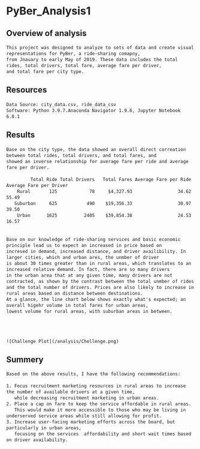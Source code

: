 # PyBer_Analysis1

## Overview of analysis
    This project was designed to analyze to sets of data and create visual representations for PyBer, a ride-sharing comapny,
    from Jnauary to early May of 2019. These data includes the total rides, total drivers, total fare, average fare per driver, 
    and total fare per city type.
## Resources
    Data Source: city_data.csv, ride_data_csv
    Software: Python 3.9.7.Anaconda Navigator 1.9.6, Jupyter Notebook 6.0.1
## Results
    Base on the city type, the data showed an overall direct correation between total rides, total drivers, and total fares, and
    showed an inverse relationship for average fare per ride and average fare per driver.
    
             Total Ride Total Drivers	Total Fares	Average Fare per Ride	Average Fare per Driver
        Rural	    125	           78	  $4,327.93	                34.62	                  55.49
       Suburban	    625	          490	 $19,356.33	                30.97	                  39.50
        Urban	   1625	         2405	 $39,854.38	                24.53	                  16.57 
   

    Base on our knowledge of ride-sharing services and basic economic principle lead us to expect an increased in price based on 
    incresed in demand, increased distance, and driver availibility. In larger cities, which and urban ares, the unmber of driver 
    is about 30 times greater than in rural areas, which translates to an increased relative demand. In fact, there are so many drivers 
    in the urban area that at any given time, many drivers are not contracted, as shown by the contrast between the total unmber of rides
    and the total number of drivers. Prices are also likely to increase in rural areas based on distance between destinations. 
    At a glance, the line chart below shows exactly what's expected; an overall higehr volume in total fares for urban areas, 
    lowest volume for rural areas, with suburban areas in between.
    
    
    
   
    ![Challenge Plot](/analysis/Chellenge.png)


## Summery
    Based on the above results, I have the following recommendations:

    1. Focus recruitment marketing resources in rural areas to increase the number of available drivers at a given time, 
       while decreasing recruitment marketing in urban areas.
    2. Place a cap on fare to keep the service affordable in rural areas. 
       This would make it more accessible to those who may be living in underserved service areas while still allowing for profit. 
    3. Increase user-facing marketing efforts across the board, but particularly in urban areas, 
       focusing on the services  affordability and short wait times based on driver availability.
